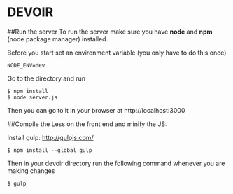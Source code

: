 # DEVOIR    


##Run the server
To run the server make sure you have **node** and **npm** (node package manager) installed.

Before you start set an environment variable (you only have to do this once)

    NODE_ENV=dev

Go to the directory and run     

    $ npm install     
    $ node server.js      
    
Then you can go to it in your browser at http://localhost:3000


##Compile the Less on the front end and minify the JS:    

Install gulp:  http://gulpjs.com/

    $ npm install --global gulp

Then in your devoir directory run the following command whenever you are making changes

    $ gulp
    
